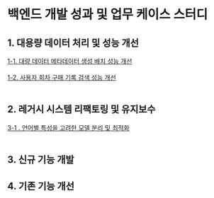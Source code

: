 # 백엔드 개발 성과 및 업무 케이스 스터디

## 1. 대용량 데이터 처리 및 성능 개선
[1-1. 대량 데이터 메타데이터 생성 배치 성능 개선](https://github.com/PARKNAMSU/project-detail/blob/main/1/README_1.md) <br> <br>
[1-2. 사용자 회차 구매 기록 검색 성능 개선](https://github.com/PARKNAMSU/project-detail/blob/main/1/README_2.md) <br> <br>
## 2. 레거시 시스템 리팩토링 및 유지보수
[3-1 . 언어별 특성을 고려한 모델 분리 및 최적화]() <br> <br>
## 3. 신규 기능 개발

## 4. 기존 기능 개선

